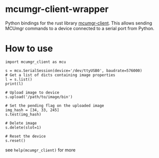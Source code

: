# mcumgr-client-wrapper

Python bindings for the rust library [mcumgr-client](https://github.com/vouch-opensource/mcumgr-client).
This allows sending MCUmgr commands to a device connected to a serial port from Python.

# How to use

```
import mcumgr_client as mcu

s = mcu.SerialSession(device='/dev/ttyUSB0', baudrate=576000)
# Get a list of dicts containing image properties 
l = s.list()
print(l)

# Upload image to device
s.upload('/path/to/image/bin')

# Set the pending flag on the uploaded image
img_hash = [34, 33, 245]
s.test(img_hash)

# Delete image
s.delete(slot=1)

# Reset the device
s.reset()
```

see `help(mcumgr_client)` for more